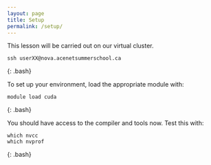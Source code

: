```yaml
---
layout: page
title: Setup
permalink: /setup/
---
```


This lesson will be carried out on our virtual cluster.

~~~
ssh userXX@nova.acenetsummerschool.ca
~~~
{: .bash}

To set up your environment, load the appropriate module with:

~~~
module load cuda
~~~
{: .bash}

You should have access to the compiler and tools now. Test this with:

~~~
which nvcc
which nvprof
~~~
{: .bash}
